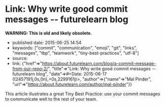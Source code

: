 Link: Why write good commit messages -- futurelearn blog
========================================================

**WARNING: This is old and likely obsolete.**

-   published date: 2015-06-25 14:54
-   keywords: \[\"commit\", \"communication\", \"emoji\", \"git\", \"links\", \"messages\", \"tbp\", \"teamwork\", \"tiny-best-practices\", \"utf-8\"\]
-   source:
-   link: {\"href\"=\>\"<https://about.futurelearn.com/blog/a-commit-message-from-our-repo-2/>\", \"title\"=\>\"Link: Why write good commit messages -- futurelearn blog\", \"date\"=\>\#\<Date: 2015-06-17 ((2457191j,0s,0n),+0s,2299161j)\>, \"author\"=\>{\"name\"=\>\"Mal Pinder\", \"url\"=\>\"<https://about.futurelearn.com/author/mal-pinder>\"}}

This article illustrates a great Tiny Best Practice: use your commit messages to communicate well to the rest of your team.
